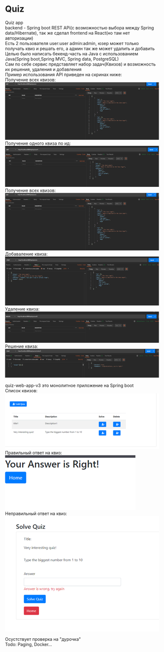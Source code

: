# Quiz
Quiz app  
backend - Spring boot REST APi(с возможностью выбора между Spring data/Hibernate), так же сделал frontend на React(но там нет авторизации)  
Есть 2 пользователя user:user admin:admin, юзер может только получать квиз и решать его, а админ так же может удалить и добавить   
Целью было написать бекенд-часть на Java с использованием Java(Spring boot,Spring MVC, Spring data, PostgreSQL)  
Сам по себе сервис представляет набор задач(Квизов) и возможность их решения, удаления и добавления  
Пример использования API приведен на скринах ниже:  
Получение всех квизов:  
![alt text](API_screenshots/get_All_quizzes.png)  
Получение одного квиза по ид:  
![alt text](API_screenshots/get_quiz_by_id.png)  
Получение всех квизов:  
![alt text](API_screenshots/get_All_quizzes.png)  
Добаваление квиза:  
![alt text](API_screenshots/add_quiz.png)  
Удаление квиза:  
![alt text](API_screenshots/delete_quiz.png)  
Решение квиза:  
![alt text](API_screenshots/solve_quiz.png)  
  
quiz-web-app-v3 это монолитное приложение на Spring boot  
Список квизов:  
![alt text](API_screenshots/list_of_quizzes.png)  
Правильный ответ на квиз:  
![alt text](API_screenshots/correct_solution.png)  
Неправильный ответ на квиз:  
![alt text](API_screenshots/incorrect_solution.png)
  
Осустствует проверка на "дурочка"  
Todo: Paging, Docker...
